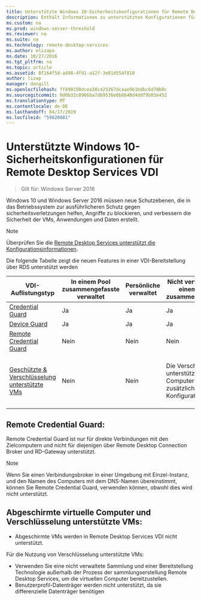 ```yaml
---
title: Unterstützte Windows 10-Sicherheitskonfigurationen für Remote Desktop Services VDI
description: Enthält Informationen zu unterstützten Konfigurationen für Windows 10-VDI mit RDS unter Windows Server 2016.
ms.custom: na
ms.prod: windows-server-threshold
ms.reviewer: na
ms.suite: na
ms.technology: remote-desktop-services
ms.author: elizapo
ms.date: 10/27/2016
ms.tgt_pltfrm: na
ms.topic: article
ms.assetid: 8f164f5d-a498-4f91-a12f-3e01d554f810
author: lizap
manager: dongill
ms.openlocfilehash: ff890150dcea30c425267dcaae9b1bdbc6d78b8c
ms.sourcegitcommit: 0d0b32c8986ba7db9536e0b8648d4ddf9b03e452
ms.translationtype: MT
ms.contentlocale: de-DE
ms.lasthandoff: 04/17/2019
ms.locfileid: "59820081"
---
```

# <a name="supported-windows-10-security-configurations-for-remote-desktop-services-vdi"></a>Unterstützte Windows 10-Sicherheitskonfigurationen für Remote Desktop Services VDI

> Gilt für: Windows Server 2016

Windows 10 und Windows Server 2016 müssen neue Schutzebenen, die in das Betriebssystem zur ausführlicheren Schutz gegen sicherheitsverletzungen helfen, Angriffe zu blockieren, und verbessern die Sicherheit der VMs, Anwendungen und Daten erstellt.

> [!NOTE]
> Überprüfen Sie die [Remote Desktop Services unterstützt die Konfigurationsinformationen](rds-supported-config.md).

Die folgende Tabelle zeigt die neuen Features in einer VDI-Bereitstellung über RDS unterstützt werden

|  VDI-Auflistungstyp               |  In einem Pool zusammengefasste verwaltet |  Persönliche verwaltet |  Nicht verwaltete in einem Pool zusammengefasste                                     |  Nicht verwaltete personal                                    |
|-------------------------------------|------------------|--------------------|--------------------------------------------------------|--------------------------------------------------------|
| [Credential Guard](https://technet.microsoft.com/itpro/windows/keep-secure/credential-guard)                    | Ja              | Ja                | Ja                                                    | Ja                                                    |
| [Device Guard](https://technet.microsoft.com/itpro/windows/keep-secure/device-guard-deployment-guide)                        | Ja              | Ja                | Ja                                                    | Ja                                                    |
| [Remote Credential Guard](https://technet.microsoft.com/itpro/windows/keep-secure/remote-credential-guard)             | Nein               | Nein                 | Nein                                                     | Nein                                                     |
| [Geschützte & Verschlüsselung unterstützte VMs](../../security/guarded-fabric-shielded-vm/guarded-fabric-and-shielded-vms.md) | Nein               | Nein                 | Die Verschlüsselung unterstützt virtuelle Computer mit zusätzlicher Konfiguration | Die Verschlüsselung unterstützt virtuelle Computer mit zusätzlicher Konfiguration |

## <a name="remote-credential-guard"></a>Remote Credential Guard:

Remote Credential Guard ist nur für direkte Verbindungen mit den Zielcomputern und nicht für diejenigen über Remote Desktop Connection Broker und RD-Gateway unterstützt.
> [!NOTE]
> Wenn Sie einen Verbindungsbroker in einer Umgebung mit Einzel-Instanz, und den Namen des Computers mit dem DNS-Namen übereinstimmt, können Sie Remote Credential Guard, verwenden können, obwohl dies wird nicht unterstützt.

## <a name="shielded-vms-and-encryption-supported-vms"></a>Abgeschirmte virtuelle Computer und Verschlüsselung unterstützte VMs: 

- Abgeschirmte VMs werden in Remote Desktop Services VDI nicht unterstützt. 

Für die Nutzung von Verschlüsselung unterstützte VMs:
- Verwenden Sie eine nicht verwaltete Sammlung und einer Bereitstellung Technologie außerhalb der Prozess der sammlungserstellung Remote Desktop Services, um die virtuellen Computer bereitzustellen. 
- Benutzerprofil-Datenträger werden nicht unterstützt, da sie differenzielle Datenträger benötigen 

